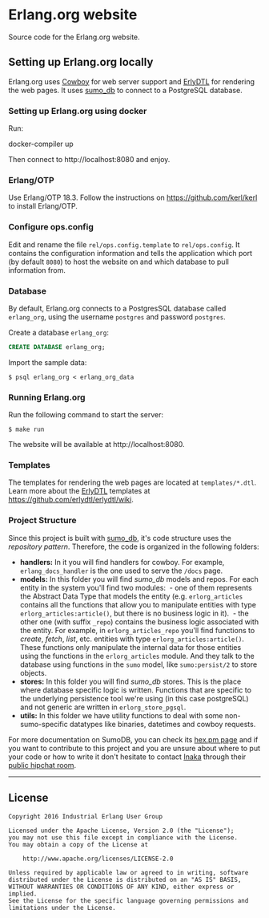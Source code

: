 # Erlang.org website
Source code for the Erlang.org website.

## Setting up Erlang.org locally

Erlang.org uses [Cowboy](https://github.com/ninenines/cowboy) for web server support and [ErlyDTL](https://github.com/erlydtl/erlydtl) for rendering the web pages. It uses [sumo_db](https://github.com/inaka/sumo_db) to connect to a PostgreSQL database.

### Setting up Erlang.org using docker

Run:

   docker-compiler up

Then connect to http://localhost:8080 and enjoy.

### Erlang/OTP

Use Erlang/OTP 18.3. Follow the instructions on https://github.com/kerl/kerl to install Erlang/OTP.

### Configure ops.config

Edit and rename the file `rel/ops.config.template` to `rel/ops.config`. It contains the configuration information and tells the application which port (by default `8080`) to host the website on and which database to pull information from.

### Database 
By default, Erlang.org connects to a PostgresSQL database called `erlang_org`, using the username `postgres` and password `postgres`. 

Create a database `erlang_org`:
```sql
CREATE DATABASE erlang_org;
```
Import the sample data:
```
$ psql erlang_org < erlang_org_data
```

### Running Erlang.org
Run the following command to start the server:
```
$ make run
```
The website will be available at http://localhost:8080.

### Templates

The templates for rendering the web pages are located at `templates/*.dtl`. Learn more about the [ErlyDTL](https://github.com/erlydtl/erlydtl/wiki) templates at https://github.com/erlydtl/erlydtl/wiki.

### Project Structure

Since this project is built with [sumo_db](http://github.com/inaka/sumo_db), it's code structure uses the _repository pattern_. Therefore, the code is organized in the following folders:

* **handlers:** In it you will find handlers for cowboy. For example, `erlang_docs_handler` is the one used to serve the `/docs` page.
* **models:** In this folder you will find _sumo_db_ models and repos. For each entity in the system you'll find two modules:
  - one of them represents the Abstract Data Type that models the entity (e.g. `erlorg_articles` contains all the functions that allow you to manipulate entities with type `erlorg_articles:article()`, but there is no business logic in it).
  - the other one (with suffix `_repo`) contains the business logic associated with the entity. For example, in `erlorg_articles_repo` you'll find functions to _create_, _fetch_, _list_, etc. entities with type `erlorg_articles:article()`. These functions only manipulate the internal data for those entities using the functions in the `erlorg_articles` module. And they talk to the database using functions in the `sumo` model, like `sumo:persist/2` to store objects.
* **stores:** In this folder you will find _sumo_db_ stores. This is the place where database specific logic is written. Functions that are specific to the underlying persistence tool we're using (in this case postgreSQL) and not generic are written in `erlorg_store_pgsql`.
* **utils:** In this folder we have utility functions to deal with some non-sumo-specific datatypes like binaries, datetimes and cowboy requests.

For more documentation on SumoDB, you can check its [hex.pm page](http://hex.pm/packages/sumo_db) and if you want to contribute to this project and you are unsure about where to put your code or how to write it don't hesitate to contact [Inaka](http://inaka.net) through their [public hipchat room](http://inaka.net/hipchat).

---

## License

```
Copyright 2016 Industrial Erlang User Group

Licensed under the Apache License, Version 2.0 (the "License");
you may not use this file except in compliance with the License.
You may obtain a copy of the License at

    http://www.apache.org/licenses/LICENSE-2.0

Unless required by applicable law or agreed to in writing, software
distributed under the License is distributed on an "AS IS" BASIS,
WITHOUT WARRANTIES OR CONDITIONS OF ANY KIND, either express or implied.
See the License for the specific language governing permissions and
limitations under the License.
```
